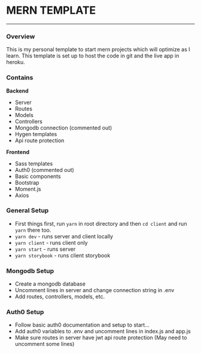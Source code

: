 # MERN TEMPLATE
--- 

### Overview
This is my personal template to start mern projects which will optimize as I learn. This template is set up to host the code in git and the live app in heroku. 

### Contains
**Backend**
- Server
- Routes
- Models
- Controllers
- Mongodb connection (commented out)
- Hygen templates
- Api route protection

**Frontend**
- Sass templates
- Auth0 (commented out)
- Basic components
- Bootstrap
- Moment.js
- Axios

### General Setup
- First things first, run `yarn` in root directory and then `cd client` and run `yarn` there too.
- `yarn dev` - runs server and client locally
- `yarn client` - runs client only
- `yarn start` - runs server
- `yarn storybook` - runs client storybook 

### Mongodb Setup
- Create a mongodb database
- Uncomment lines in server and change connection string in .env
- Add routes, controllers, models, etc.

### Auth0 Setup
- Follow basic auth0 documentation and setup to start...
- Add auth0 variables to .env and uncomment lines in index.js and app.js
- Make sure routes in server have jwt api route protection (May need to uncomment some lines)







